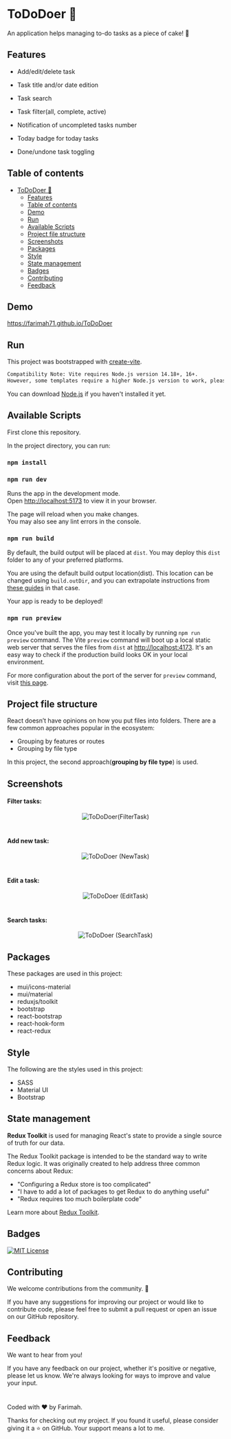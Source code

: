 # ToDoDoer 📝
An application helps managing to-do tasks as a piece of cake! 🍰

## Features

- Add/edit/delete task

- Task title and/or date edition

- Task search

- Task filter(all, complete, active)

- Notification of uncompleted tasks number

- Today badge for today tasks

- Done/undone task toggling

## Table of contents

- [ToDoDoer 📝](#tododoer-)
  - [Features](#features)
  - [Table of contents](#table-of-contents)
  - [Demo](#demo)
  - [Run](#run)
  - [Available Scripts](#available-scripts)
  - [Project file structure](#project-file-structure)
  - [Screenshots](#screenshots)
  - [Packages](#packages)
  - [Style](#style)
  - [State management](#state-management)
  - [Badges](#badges)
  - [Contributing](#contributing)
  - [Feedback](#feedback)

## Demo

https://farimah71.github.io/ToDoDoer

## Run
This project was bootstrapped with [create-vite](https://vitejs.dev/guide/).

```diff
Compatibility Note: Vite requires Node.js version 14.18+, 16+.
However, some templates require a higher Node.js version to work, please upgrade if your package manager warns about it.
```
You can download [Node.js](https://nodejs.org/en) if you haven't installed it yet.

## Available Scripts
First clone this repository.

In the project directory, you can run:

### `npm install`
### `npm run dev`

Runs the app in the development mode.\
Open [http://localhost:5173](http://localhost:5173) to view it in your browser.

The page will reload when you make changes.\
You may also see any lint errors in the console.

### `npm run build`

By default, the build output will be placed at `dist`. You may deploy this `dist` folder to any of your preferred platforms.

You are using the default build output location(dist). This location can be changed using `build.outDir`, and you can extrapolate instructions from [these guides](https://vitejs.dev/config/build-options.html#build-outdir) in that case.

Your app is ready to be deployed!

### `npm run preview`

Once you've built the app, you may test it locally by running `npm run preview` command.
The Vite `preview` command will boot up a local static web server that serves the files from `dist` at [http://localhost:4173](http://localhost:4173). It's an easy way to check if the production build looks OK in your local environment.

For more configuration about the port of the server for `preview` command, visit [this page](https://vitejs.dev/guide/static-deploy.html#testing-the-app-locally).

## Project file structure
React doesn’t have opinions on how you put files into folders. There are a few common approaches popular in the ecosystem:

- Grouping by features or routes
- Grouping by file type

In this project, the second approach(**grouping by file type**) is used.

## Screenshots

#### Filter tasks:


<div align="center">
  
  ![ToDoDoer(FilterTask)](https://github.com/Farimah71/ToDoDoer/assets/94958148/32945a06-9bbd-4875-867f-cb30c3937a15)

</div>

#

#### Add new task:


 <div align="center">
  
  ![ToDoDoer (NewTask)](https://github.com/Farimah71/ToDoDoer/assets/94958148/8ade3e7a-6baf-42cd-bde1-22fc3d90b57c)

 </div>

  #
  
 #### Edit a task:
 
  
 <div align="center">
  
  ![ToDoDoer (EditTask)](https://github.com/Farimah71/ToDoDoer/assets/94958148/80885eb0-2a32-4a39-a76e-bfdfc3a7ef24)

 </div>
 
 #
  
 #### Search tasks:
 
  
 <div align="center">
  
  ![ToDoDoer (SearchTask)](https://github.com/Farimah71/ToDoDoer/assets/94958148/b23e18d7-3c4b-45a8-bb8c-0a265ba62bc5)

 </div>
 
 ## Packages
 These packages are used in this project:
 - mui/icons-material
 - mui/material
 - reduxjs/toolkit
 - bootstrap
 - react-bootstrap
 - react-hook-form
 - react-redux
 
 ## Style
 The following are the styles used in this project: 
 
 - SASS
 - Material UI
 - Bootstrap

## State management
**Redux Toolkit** is used for managing React's state to provide a single source of truth for our data.


The Redux Toolkit package is intended to be the standard way to write Redux logic. It was originally created to help address three common concerns about Redux:

- "Configuring a Redux store is too complicated"
- "I have to add a lot of packages to get Redux to do anything useful"
- "Redux requires too much boilerplate code"

Learn more about [Redux Toolkit](https://redux-toolkit.js.org/introduction/getting-started).

## Badges

[![MIT License](https://img.shields.io/github/repo-size/farimah71/ToDoDoer?style=flat-square)](https://choosealicense.com/licenses/mit/)

## Contributing
We welcome contributions from the community. 💎

If you have any suggestions for improving our project or would like to contribute code, please feel free to submit a pull request or open an issue on our GitHub repository.

## Feedback
We want to hear from you!

If you have any feedback on our project, whether it's positive or negative, please let us know. We're always looking for ways to improve and value your input.

#
Coded with ❤️ by Farimah.

Thanks for checking out my project. If you found it useful, please consider giving it a ⭐ on GitHub. Your support means a lot to me.
